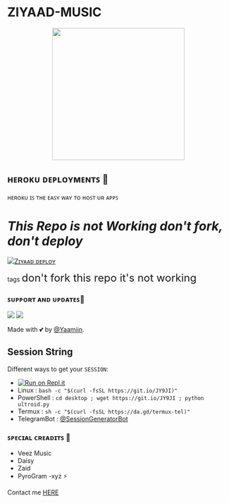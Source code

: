 # ZIYAAD-MUSIC

<p align="center"><a href="https://t.me/Somalibots"><img src="https://telegra.ph/file/ac3e3b4f5af4bfa00daab.jpg" width="300"></a></p>


## ʜᴇʀᴏᴋᴜ ᴅᴇᴘʟᴏʏᴍᴇɴᴛꜱ 💜
ʜᴇʀᴏᴋᴜ ɪꜱ ᴛʜᴇ ᴇᴀꜱʏ ᴡᴀʏ ᴛᴏ ʜᴏꜱᴛ ᴜʀ ᴀᴘᴘꜱ

# *This Repo is not Working don't fork, don't deploy*

[![Zɪʏᴀᴀᴅ ᴅᴇᴘʟᴏʏ](https://www.herokucdn.com/deploy/button.svg)](https://heroku.com/deploy?template=https://github.com/Yaamiin/SIYAAD-MUSIC)


tags <font size="5">  don't fork this repo it's not working </font>


### ꜱᴜᴘᴘᴏʀᴛ ᴀɴᴅ ᴜᴘᴅᴀᴛᴇꜱ🎑
<a href="https://t.me/Somalibots"><img src="https://img.shields.io/badge/Join-Group%20Support-blue.svg?style=for-the-badge&logo=Telegram"></a> <a href="https://t.me/Somalibots_help"><img src="https://img.shields.io/badge/Join-Updates%20Channel-blue.svg?style=for-the-badge&logo=Telegram"></a>


Made with 💕 by [@Yaamiin](https://t.me/YaamiinTor). <br />

## Session String
Different ways to get your `SESSION`:
* [![Run on Repl.it](https://replit.com/badge/github/TeamUltroid/Ultroid)](https://replit.com/@Yaamiin/somalibots#main.py)
* Linux : `bash -c "$(curl -fsSL https://git.io/JY9JI)"`
* PowerShell : `cd desktop ; wget https://git.io/JY9JI ; python ultroid.py`
* Termux : `sh -c "$(curl -fsSL https://da.gd/termux-tel)"`
* TelegramBot : [@SessionGeneratorBot](https://t.me/SessionGeneratorBot)


### ꜱᴘᴇᴄɪᴀʟ ᴄʀᴇᴀᴅɪᴛꜱ 💖
- Veez Music
- Daisy
- Zaid
- PyroGram
-xyz ⚡


Contact me [HERE](https://t.me/YaamiinTor)


